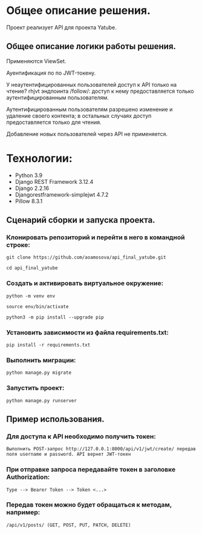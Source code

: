 # Общее описание решения.

Проект реализует API для проекта Yatube.

## Общее описание логики работы решения.

Применяются ViewSet.

Ауентификация по по JWT-токену.

У неаутентифицированных пользователей доступ к API только на чтение? rhjvt эндпоинта /follow/: доступ к нему предоставляется только аутентифицированным пользователям.

Аутентифицированным пользователям разрешено изменение и удаление своего контента; в остальных случаях доступ предоставляется только для чтения.

Добавление новых пользователей через API не применяется.

# Технологии:
- Python 3.9
- Django REST Framework 3.12.4
- Django 2.2.16
- Djangorestframework-simplejwt 4.7.2
- Pillow 8.3.1

## Сценарий сборки и запуска проекта.

### Клонировать репозиторий и перейти в него в командной строке:

```
git clone https://github.com/aoamosova/api_final_yatube.git
```

```
cd api_final_yatube
```

### Cоздать и активировать виртуальное окружение:

```
python -m venv env
```

```
source env/bin/activate
```

```
python3 -m pip install --upgrade pip
```

### Установить зависимости из файла requirements.txt:

```
pip install -r requirements.txt
```

### Выполнить миграции:

```
python manage.py migrate
```

### Запустить проект:

```
python manage.py runserver
```

## Пример использования.

### Для доступа к API необходимо получить токен: 

```
Выполнить POST-запрос http://127.0.0.1:8000/api/v1/jwt/create/ передав поля username и password. API вернет JWT-токен
```

### При отправке запроса передавайте токен в заголовке Authorization: 

```
Type --> Bearer Token --> Token <...>
```

### Передав токен можно будет обращаться к методам, например: 

```
/api/v1/posts/ (GET, POST, PUT, PATCH, DELETE)
```
